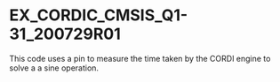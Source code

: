 # EX_CORDIC_CMSIS_Q1-31_200729R01
 This code uses a pin to measure the time taken by the CORDI engine to solve a a sine operation.
